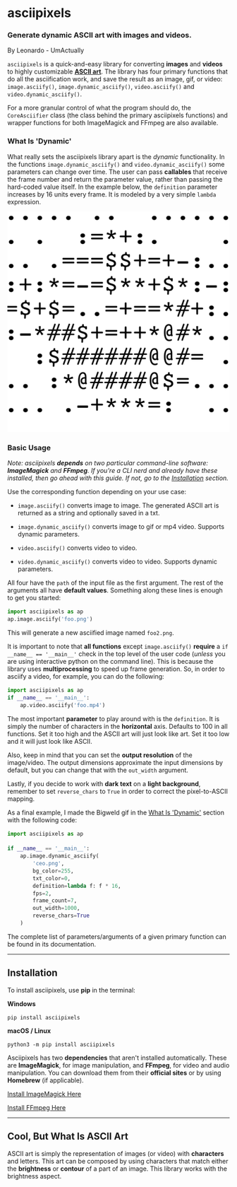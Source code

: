 # asciipixels

### Generate dynamic ASCII art with images and videos.

By Leonardo - UmActually

`asciipixels` is a quick-and-easy library for converting **images** and **videos** to highly customizable [**ASCII art**](#cool-but-what-is-ascii-art). The library has four primary functions that do all the asciification work, and save the result as an image, gif, or video: `image.asciify()`, `image.dynamic_asciify()`, `video.asciify()` and `video.dynamic_asciify()`.

For a more granular control of what the program should do, the `CoreAsciifier` class (the class behind the primary asciipixels functions) and wrapper functions for both ImageMagick and FFmpeg are also available.

### What Is 'Dynamic' 

What really sets the asciipixels library apart is the _dynamic_ functionality. In the functions `image.dynamic_asciify()` and `video.dynamic_asciify()` some parameters can change over time. The user can pass **callables** that receive the frame number and return the parameter value, rather than passing the hard-coded value itself. In the example below, the `definition` parameter increases by 16 units every frame. It is modeled by a very simple `lambda` expression.

![Bigweld ASCII Art](https://github.com/UmActually/asciipixels/raw/main/src/asciipixels/resources/example.gif)

### Basic Usage

_Note: asciipixels **depends** on two particular command-line software: **ImageMagick** and **FFmpeg**. If you're a CLI nerd and already have these installed, then go ahead with this guide. If not, go to the [Installation](#installation) section._

Use the corresponding function depending on your use case:

- `image.asciify()` converts image to image. The generated ASCII art is returned as a string and optionally saved in a txt.

- `image.dynamic_asciify()` converts image to gif or mp4 video. Supports dynamic parameters.

- `video.asciify()` converts video to video.

- `video.dynamic_asciify()` converts video to video. Supports dynamic parameters.

All four have the `path` of the input file as the first argument. The rest of the arguments all have **default values**. Something along these lines is enough to get you started:

```python
import asciipixels as ap
ap.image.asciify('foo.png')
```

This will generate a new asciified image named `foo2.png`.

It is important to note that **all functions** except `image.asciify()` **require** a `if __name__ == '__main__'` check in the top level of the user code (_unless_ you are using interactive python on the command line). This is because the library uses **multiprocessing** to speed up frame generation. So, in order to asciify a video, for example, you can do the following:

```python
import asciipixels as ap
if __name__ == '__main__':
    ap.video.asciify('foo.mp4')
```

The most important **parameter** to play around with is the `definition`. It is simply the number of characters in the **horizontal** axis. Defaults to 100 in all functions. Set it too high and the ASCII art will just look like art. Set it too low and it will just look like ASCII.

Also, keep in mind that you can set the **output resolution** of the image/video. The output dimensions approximate the input dimensions by default, but you can change that with the `out_width` argument.

Lastly, if you decide to work with **dark text** on a **light background**, remember to set `reverse_chars` to `True` in order to correct the pixel-to-ASCII mapping.

As a final example, I made the Bigweld gif in the [What Is 'Dynamic'](#what-is-dynamic) section with the following code:

```python
import asciipixels as ap

if __name__ == '__main__':
    ap.image.dynamic_asciify(
        'ceo.png',
        bg_color=255,
        txt_color=0,
        definition=lambda f: f * 16,
        fps=2,
        frame_count=7,
        out_width=1000,
        reverse_chars=True
    )
```

The complete list of parameters/arguments of a given primary function can be found in its documentation.

---

## Installation

To install asciipixels, use **pip** in the terminal:

**Windows**
```commandline
pip install asciipixels
```

**macOS / Linux**
```commandline
python3 -m pip install asciipixels
```

Asciipixels has two **dependencies** that aren't installed automatically. These are **ImageMagick**, for image manipulation, and **FFmpeg**, for video and audio manipulation. You can download them from their **official sites** or by using **Homebrew** (if applicable).

[Install ImageMagick Here](https://imagemagick.org/script/download.php)

[Install FFmpeg Here](https://ffmpeg.org/download.html)

---

## Cool, But What Is ASCII Art

ASCII art is simply the representation of images (or video) with **characters** and letters. This art can be composed by using characters that match either the **brightness** or **contour** of a part of an image. This library works with the brightness aspect.
